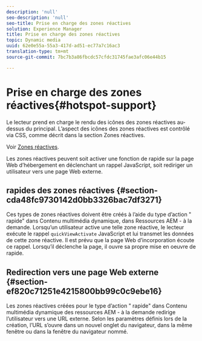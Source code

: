 ```yaml
---
description: 'null'
seo-description: 'null'
seo-title: Prise en charge des zones réactives
solution: Experience Manager
title: Prise en charge des zones réactives
topic: Dynamic media
uuid: 62e0e55a-55a3-417d-ad51-ec77a7c16ac3
translation-type: tm+mt
source-git-commit: 7bc7b3a86fbcdc57cfdc31745fae3afc06e44b15

---
```



# Prise en charge des zones réactives{#hotspot-support}

Le lecteur prend en charge le rendu des icônes des zones réactives au-dessus du principal. L’aspect des icônes des zones réactives est contrôlé via CSS, comme décrit dans la section Zones réactives.

Voir [Zones réactives](../../c-html5-aem-asset-viewers/c-html5-aem-interactive-images/c-html5-aem-interactive-image-customizingviewer/r-html5-aem-int-image-customize-hotspots.md#reference-2ac3cc414ef2467390bf53145f1d8d74).

Les zones réactives peuvent soit activer une fonction de  rapide sur la page Web d’hébergement en déclenchant un rappel JavaScript, soit rediriger un utilisateur vers une page Web externe.

##  rapides des zones réactives {#section-cda48fc9730142d0bb3326bac7df3271}

Ces types de zones réactives doivent être créés à l’aide du type d’action &quot; rapide&quot; dans Contenu multimédia dynamique, dans Ressources AEM - à la demande. Lorsqu’un utilisateur active une telle zone réactive, le lecteur exécute le rappel `quickViewActivate` JavaScript et lui transmet les données de cette zone réactive. Il est prévu que la page Web d’incorporation écoute ce rappel. Lorsqu’il déclenche la page, il ouvre sa propre mise en oeuvre de  rapide.

## Redirection vers une page Web externe {#section-ef820c71251e4215800bb99c0c9ebe16}

Les zones réactives créées pour le type d’action &quot; rapide&quot; dans Contenu multimédia dynamique des ressources AEM - à la demande redirige l’utilisateur vers une URL externe. Selon les paramètres définis lors de la création, l’URL s’ouvre dans un nouvel onglet du navigateur, dans la même fenêtre ou dans la fenêtre du navigateur nommé.
